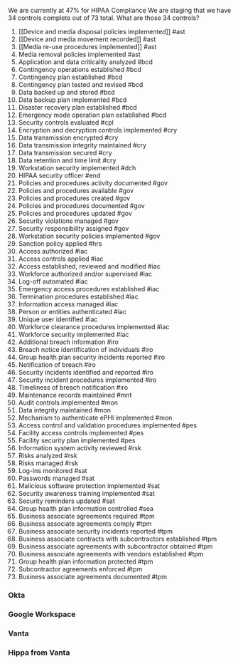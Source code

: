 We are currently at 47% for HIPAA Compliance
We are staging that we have 34 controls complete out of 73 total.
What are those 34 controls? 

1. [[Device and media disposal policies implemented]] #ast
2. [[Device and media movement recorded]] #ast 
3. [[Media re-use procedures implemented]] #ast
4. Media removal policies implemented #ast
5. Application and data criticality analyzed #bcd
6. Contingency operations established #bcd
7. Contingency plan established #bcd
8. Contingency plan tested and revised #bcd
9. Data backed up and stored #bcd
10. Data backup plan implemented #bcd
11. Disaster recovery plan established #bcd
12. Emergency mode operation plan established #bcd
13. Security controls evaluated #cpl
14. Encryption and decryption controls implemented #cry
15. Data transmission encrypted #cry
16. Data transmission integrity maintained #cry
17. Data transmission secured #cry
18. Data retention and time limit #cry
19. Workstation security implemented #dch
20. HIPAA security officer #end
21. Policies and procedures activity documented #gov
22. Policies and procedures available #gov
23. Policies and procedures created #gov
24. Policies and procedures documented #gov
25. Policies and procedures updated #gov
26. Security violations managed #gov
27. Security responsibility assigned #gov
28. Workstation security policies implemented #gov
29. Sanction policy applied #hrs
30. Access authorized #iac
31. Access controls applied #iac
32. Access established, reviewed and modified #iac
33. Workforce authorized and/or supervised #iac
34. Log-off automated #iac
35. Emergency access procedures established #iac
36. Termination procedures established #iac
37. Information access managed #iac
38. Person or entities authenticated #iac
39. Unique user identified #iac
40. Workforce clearance procedures implemented #iac
41. Workforce security implemented #iac
42. Additional breach information #iro
43. Breach notice identification of individuals #iro
44. Group health plan security incidents reported #iro
45. Notification of breach #iro
46. Security incidents identified and reported #iro
47. Security incident procedures implemented #iro
48. Timeliness of breach notification #iro
49. Maintenance records maintained #mnt
50. Audit controls implemented #mon
51. Data integrity maintained #mon
52. Mechanism to authenticate ePHI implemented #mon
53. Access control and validation procedures implemented #pes
54. Facility access controls implemented #pes
55. Facility security plan implemented #pes
56. Information system activity reviewed #rsk
57. Risks analyzed #rsk
58. Risks managed #rsk
59. Log-ins monitored #sat
60. Passwords managed #sat
61. Malicious software protection implemented #sat
62. Security awareness training implemented #sat
63. Security reminders updated #sat
64. Group health plan information controlled #sea
65. Business associate agreements required #tpm
66. Business associate agreements comply #tpm
67. Business associate security incidents reported #tpm
68. Business associate contracts with subcontractors established #tpm
69. Business associate agreements with subcontractor obtained #tpm
70. Business associate agreements with vendors established #tpm
71. Group health plan information protected #tpm
72. Subcontractor agreements enforced #tpm
73. Business associate agreements documented #tpm








### Okta




### Google Workspace




### Vanta





### Hippa from Vanta







